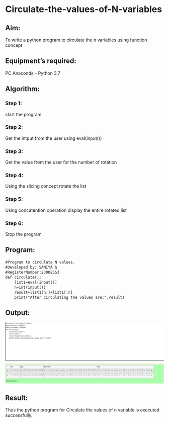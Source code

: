 # Circulate-the-values-of-N-variables
## Aim:
To write a python program to circulate the n variables using function concept
## Equipment’s required:
PC
Anaconda - Python 3.7
## Algorithm: 
### Step 1: 
start the program
### Step 2: 
Get the intput from the user using eval(input())
### Step 3: 
Get the value from the user for the number of rotation
### Step 4: 
Using the slicing concept rotate the list

### Step 5: 
Using concatention operation display the entire rotated list
### Step 6: 
Stop the program
## Program:
```
#Program to circulate N values.
#Developed by: SANIYA G
#RegisterNumber:23002553
def circulate():
    list1=eval(input())
    n=int(input())
    result=list1[n:]+list1[:n]
    print("After circulating the values are:",result)
```
## Output:
!["Output"](/Circulateoutput.png)

## Result:
Thus the python program for Circulate the values of n variable is executed successfully. 
